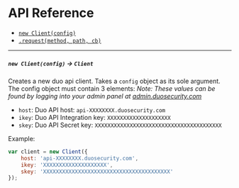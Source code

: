 # API Reference

- [`new Client(config)`](#new-clientconfig-client)
- [`.request(method, path, cb)`](#requestmethod-path-cb)

---

##### `new Client(config)` -> `Client`
Creates a new duo api client. Takes a `config` object as its sole argument. The config object must contain 3 elements:
*Note: These values can be found by logging into your admin panel at [admin.duosecurity.com](https://admin.duosecurity.com)*
- `host`: Duo API host: `api-XXXXXXXX.duosecurity.com`
- `ikey`: Duo API Integration key: `XXXXXXXXXXXXXXXXXXXX`
- `skey`: Duo API Secret key: `XXXXXXXXXXXXXXXXXXXXXXXXXXXXXXXXXXXXXXXX`

Example:

```js
var client = new Client({
    host: 'api-XXXXXXXX.duosecurity.com',
    ikey: 'XXXXXXXXXXXXXXXXXXXX',
    skey: 'XXXXXXXXXXXXXXXXXXXXXXXXXXXXXXXXXXXXXXXX'
});
```
